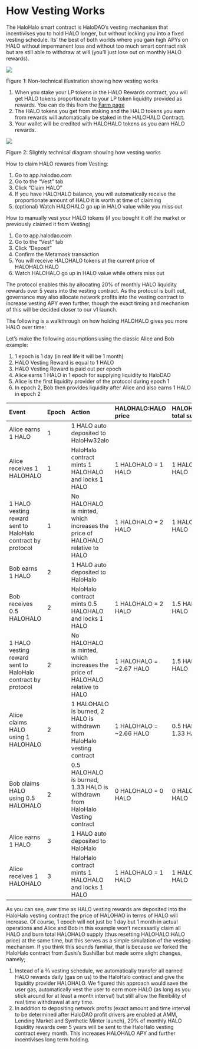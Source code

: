 # How Vesting Works

The HaloHalo smart contract is HaloDAO’s vesting mechanism that incentivises you to hold HALO longer, but without locking you into a fixed vesting schedule. Its’ the best of both worlds where you gain high APYs on HALO without impermanent loss and without too much smart contract risk but are still able to withdraw at will \(you’ll just lose out on monthly HALO rewards\). 

![](https://lh3.googleusercontent.com/QnTBRkkb_E0cCu6QzHh5zr31oj2r95WyEgvIPCvrcxNFIiiDbu9DeXuyuQNY20YMdBBLKW0eCrG-iKD5NHCvvEMC16avduFl1T8zUUAih4DrXfcpPp2jrW9uFdamCl0ZOuAxi1EF)

Figure 1: Non-technical illustration showing how vesting works

1. When you stake your LP tokens in the HALO Rewards contract, you will get HALO tokens proportionate to your LP token liquidity provided as rewards. You can do this from the [Farm page ](https://app.halodao.com/)
2. The HALO tokens you get from staking and the HALO tokens you earn from rewards will automatically be staked in the HALOHALO Contract. 
3.  Your wallet will be credited with HALOHALO tokens as you earn HALO rewards.

![](https://lh5.googleusercontent.com/6bj5Fy8AcBxkpUvh3Vrl9nyn0V1F4lHhUf9OK8-dI8TaQTeAGsXX5kZ8eMCFmC3QDXPnDCmXOITUuwEPU6wvMNQEt4347LQuAqgbPtD5aRD6GRIM9hIt13mHhYEKjgM3zbiW41SR)

Figure 2: Slightly technical diagram showing how vesting works

How to claim HALO rewards from Vesting:

1. Go to app.halodao.com
2. Go to the “Vest” tab
3. Click “Claim HALO”
4. If you have HALOHALO balance, you will automatically receive the proportionate amount of HALO it is worth at time of claiming
5. \(optional\) Watch HALOHALO go up in HALO value while you miss out

How to manually vest your HALO tokens \(if you bought it off the market or previously claimed it from Vesting\)

1. Go to app.halodao.com
2. Go to the “Vest” tab
3. Click “Deposit”
4. Confirm the Metamask transaction
5. You will receive HALOHALO tokens at the current price of HALOHALO:HALO
6. Watch HALOHALO go up in HALO value while others miss out

The protocol enables this by allocating 20% of monthly HALO liquidity rewards over 5 years into the vesting contract. As the protocol is built out, governance may also allocate network profits into the vesting contract to increase vesting APY even further, though the exact timing and mechanism of this will be decided closer to our v1 launch. 

The following is a walkthrough on how holding HALOHALO gives you more HALO over time:

Let’s make the following assumptions using the classic Alice and Bob example:

1. 1 epoch is 1 day \(in real life it will be 1 month\)
2. HALO Vesting Reward is equal to 1 HALO
3. HALO Vesting Reward is paid out per epoch
4. Alice earns 1 HALO in 1 epoch for supplying liquidity to HaloDAO
5. Alice is the first liquidity provider of the protocol during epoch 1
6. In epoch 2, Bob then provides liquidity after Alice and also earns 1 HALO in epoch 2

| Event | Epoch | Action | HALOHALO:HALO price | HALOHALO:HALO total supply |
| :--- | :--- | :--- | :--- | :--- |
| Alice earns 1 HALO | 1 | 1 HALO auto deposited to HaloHw32alo |  |  |
| Alice receives 1 HALOHALO | 1 | HaloHalo contract mints 1 HALOHALO and locks 1 HALO | 1 HALOHALO = 1 HALO | 1 HALOHALO, 1 HALO |
| 1 HALO vesting reward sent to HaloHalo contract by protocol | 1 | No HALOHALO is minted, which increases the price of HALOHALO relative to HALO | 1 HALOHALO = 2 HALO | 1 HALOHALO, 2 HALO |
| Bob earns 1 HALO | 2 | 1 HALO auto deposited to HaloHalo |  |  |
| Bob receives 0.5 HALOHALO | 2 | HaloHalo contract mints 0.5 HALOHALO and locks 1 HALO | 1 HALOHALO = 2 HALO | 1.5 HALOHALO, 3 HALO |
| 1 HALO vesting reward sent to HaloHalo contract by protocol | 2 | No HALOHALO is minted, which increases the price of HALOHALO relative to HALO | 1 HALOHALO = ~2.67 HALO | 1.5 HALOHALO, 4 HALO |
| Alice claims HALO using 1 HALOHALO | 2 | 1 HALOHALO is burned, 2 HALO is withdrawn from HaloHalo vesting contract | 1 HALOHALO = ~2.66 HALO | 0.5 HALOHALO, 1.33 HALO |
| Bob claims HALO using 0.5 HALOHALO | 2 | 0.5 HALOHALO is burned, 1.33 HALO is withdrawn from HaloHalo Vesting contract | 0 HALOHALO = 0 HALO | 0 HALOHALO, 0 HALO |
| Alice earns 1 HALO | 3 | 1 HALO auto deposited to HaloHalo |  |  |
| Alice receives 1 HALOHALO | 3 | HaloHalo contract mints 1 HALOHALO and locks 1 HALO | 1 HALOHALO = 1 HALO | 1 HALOHALO, 1 HALO |

As you can see, over time as HALO vesting rewards are deposited into the HaloHalo vesting contract the price of HALOHAO in terms of HALO will increase. Of course, 1 epoch will not just be 1 day but 1 month in actual operations and Alice and Bob in this example won’t necessarily claim all HALO and burn total HALOHALO supply \(thus resetting HALOHALO:HALO price\) at the same time,  but this serves as a simple simulation of the vesting mechanism. If you think this sounds familiar, that is because we forked the HaloHalo contract from Sushi’s SushiBar but made some slight changes, namely;

1. Instead of a ⅔ vesting schedule, we automatically transfer all earned HALO rewards daily \(gas on us\) to the HaloHalo contract and give the liquidity provider HALOHALO. We figured this approach would save the user gas, automatically vest the user to earn more HALO \(as long as you stick around for at least a month interval\) but still allow the flexibility of real time withdrawal at any time.
2. In addition to depositing network profits \(exact amount and time interval to be determined after HaloDAO profit drivers are enabled at AMM, Lending Market and Synthetic Minter launch\), 20% of monthly HALO liquidity rewards over 5 years will be sent to the HaloHalo vesting contract every month. This increases HALOHALO APY and further incentivises long term holding. 


